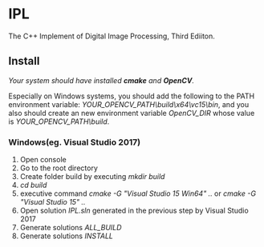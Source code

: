 # IPL
The C++ Implement of Digital Image Processing, Third Ediiton.

## Install

*Your system should have installed **cmake** and **OpenCV**.* 

Especially on Windows systems, you should add the following to the PATH environment variable: *YOUR_OPENCV_PATH\build\x64\vc15\bin*, and you also should create an new environment variable *OpenCV_DIR* whose value is *YOUR_OPENCV_PATH\build*.

### Windows(eg. Visual Studio 2017)

1. Open console
2. Go to the root directory
3. Create folder build by executing *mkdir build*
4. *cd build*
5. executive command *cmake -G "Visual Studio 15 Win64" ..* or *cmake -G "Visual Studio 15" ..*
6. Open solution *IPL.sln* generated in the previous step by Visual Studio 2017
7. Generate solutions *ALL_BUILD*
8. Generate solutions *INSTALL*
